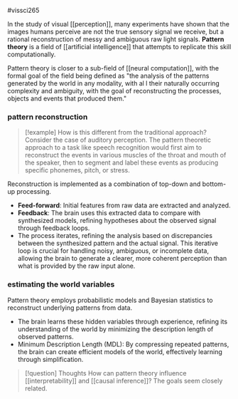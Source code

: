 #vissci265 

In the study of visual [[perception]], many experiments have shown that the images humans perceive are not the true sensory signal we receive, but a rational reconstruction of messy and ambiguous raw light signals. **Pattern theory** is a field of [[artificial intelligence]] that attempts to replicate this skill computationally.

Pattern theory is closer to a sub-field of [[neural computation]], with the formal goal of the field being defined as "the analysis of the patterns generated by the world in any modality, with al l their naturally occurring complexity and ambiguity, with the goal of reconstructing the processes, objects and events that produced them."

### pattern reconstruction

>[!example] How is this different from the traditional approach?
>Consider the case of auditory perception. The pattern theoretic approach to a task like speech recognition would first aim to reconstruct the events in various muscles of the throat and mouth of the speaker, then to segment and label these events as producing specific phonemes, pitch, or stress.

Reconstruction is implemented as a combination of top-down and bottom-up processing.
- **Feed-forward**: Initial features from raw data are extracted and analyzed.
- **Feedback**: The brain uses this extracted data to compare with synthesized models, refining hypotheses about the observed signal through feedback loops.
- The process iterates, refining the analysis based on discrepancies between the synthesized pattern and the actual signal.
This iterative loop is crucial for handling noisy, ambiguous, or incomplete data, allowing the brain to generate a clearer, more coherent perception than what is provided by the raw input alone.

### estimating the world variables
Pattern theory employs probabilistic models and Bayesian statistics to reconstruct underlying patterns from data. 
- The brain learns these hidden variables through experience, refining its understanding of the world by minimizing the description length of observed patterns.
- Minimum Description Length (MDL): By compressing repeated patterns, the brain can create efficient models of the world, effectively learning through simplification.

>[!question] Thoughts
>How can pattern theory influence [[interpretability]] and [[causal inference]]? The goals seem closely related.